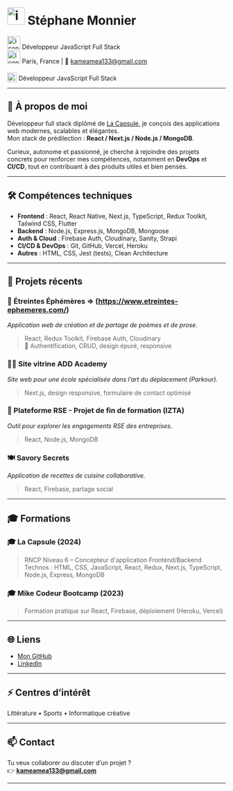 # <img src="https://i.postimg.cc/8PZwJMGP/github-icon-profile.png" alt="icon" width="40" /> Stéphane Monnier
 

 <sapn><img src="https://i.postimg.cc/zf2VTDBh/cible-icon-3-D-removebg-preview.png" alt="icon" width="30" /></span>  Développeur JavaScript Full Stack  
 <img src="https://i.postimg.cc/qqT03W8n/pingle-de-carte-rouge-3-D-removebg-preview.png" alt="icon" width="30" /> Paris, France | 📧 kameamea133@gmail.com 

 <p>
  <img src="https://i.postimg.cc/zf2VTDBh/cible-icon-3-D-removebg-preview.png" width="22" style="position: relative; top: 4px;"/> Développeur JavaScript Full Stack
</p>



---

## 🚀 À propos de moi

Développeur full stack diplômé de [La Capsule](https://www.lacapsule.academy/), je conçois des applications web modernes, scalables et élégantes.  
Mon stack de prédilection : **React / Next.js / Node.js / MongoDB**.

Curieux, autonome et passionné, je cherche à rejoindre des projets concrets pour renforcer mes compétences, notamment en **DevOps** et **CI/CD**, tout en contribuant à des produits utiles et bien pensés.

---

## 🛠️ Compétences techniques

- **Frontend** : React, React Native, Next.js, TypeScript, Redux Toolkit, Tailwind CSS, Flutter  
- **Backend** : Node.js, Express.js, MongoDB, Mongoose  
- **Auth & Cloud** : Firebase Auth, Cloudinary, Sanity, Strapi  
- **CI/CD & DevOps** : Git, GitHub, Vercel, Heroku  
- **Autres** : HTML, CSS, Jest (tests), Clean Architecture

---

## 📁 Projets récents

### 🌿 Étreintes Éphémères => (https://www.etreintes-ephemeres.com/)
*Application web de création et de partage de poèmes et de prose.*  
> React, Redux Toolkit, Firebase Auth, Cloudinary  
🔸 Authentification, CRUD, design épuré, responsive

### 🏃‍♂️ Site vitrine ADD Academy
*Site web pour une école spécialisée dans l’art du déplacement (Parkour).*  
> Next.js, design responsive, formulaire de contact optimisé

### 🌱 Plateforme RSE - Projet de fin de formation (IZTA)
*Outil pour explorer les engagements RSE des entreprises.*  
> React, Node.js, MongoDB

### 🍽️ Savory Secrets
*Application de recettes de cuisine collaborative.*  
> React, Firebase, partage social

---

## 🎓 Formations

### 🎓 La Capsule (2024)
> RNCP Niveau 6 – Concepteur d'application Frontend/Backend  
Technos : HTML, CSS, JavaScript, React, Redux, Next.js, TypeScript, Node.js, Express, MongoDB

### 🎓 Mike Codeur Bootcamp (2023)
> Formation pratique sur React, Firebase, déploiement (Heroku, Vercel)

---

## 🌐 Liens

- [Mon GitHub](https://github.com/kameamea133)
- [LinkedIn](https://www.linkedin.com/in/stephane-monnier/) 

---

## ⚡ Centres d’intérêt

Littérature • Sports • Informatique créative

---

## 📫 Contact

Tu veux collaborer ou discuter d’un projet ?  
👉 **kameamea133@gmail.com** 

---

